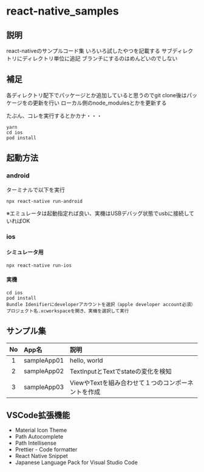 # react-native_samples

## 説明
react-nativeのサンプルコード集
いろいろ試したやつを記載する
サブディレクトリにディレクトリ単位に追記
ブランチにするのはめんどいのでしない

## 補足
各ディレクトリ配下でパッケージとか追加していると思うのでgit clone後はパッケージをの更新を行い
ローカル側のnode_modulesとかを更新する

たぶん、コレを実行するとかカナ・・・
```
yarn
cd ios
pod install
```

## 起動方法
### android
ターミナルで以下を実行
```
npx react-native run-android
```
※エミュレータは起動指定れば良い、実機はUSBデバッグ状態でusbに接続していればOK

### ios
#### シミュレータ用
```
npx react-native run-ios
```
#### 実機
```
cd ios
pod install
Bundle Idenifierにdeveloperアカウントを選択（apple developer account必須）
プロジェクト名.xcworkspaceを開き、実機を選択して実行
```

## サンプル集
| No | App名 | 説明 |
| :--: | :- | :-- |
| 1 | sampleApp01 | hello, world |
| 2 | sampleApp02 | TextInputとTextでstateの変化を検知 |
| 3 | sampleApp03 | ViewやTextを組み合わせて１つのコンポーネントを作成 |


## VSCode拡張機能
- Material Icon Theme
- Path Autocomplete
- Path Intellisense
- Prettier - Code formatter
- React Native Snippet
- Japanese Language Pack for Visual Studio Code
